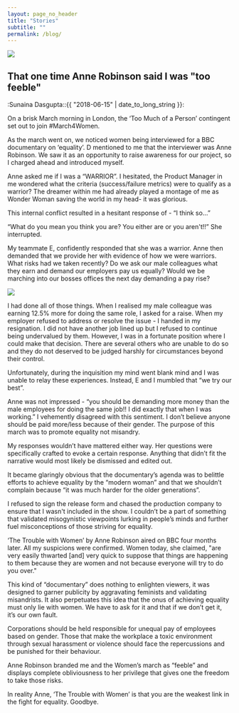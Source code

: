 ```yaml
---
layout: page_no_header
title: "Stories"
subtitle: ""
permalink: /blog/
---
```

<section class="blog_page">

<div class="container-fullwidth">
	<img class="img-fluid blog_header_img" src="{{site.baseurl}}assets/images/blog/1-1.jpg" />
</div>

<div class="blog_post_title flex-container_blog_title">
<h1>That one time Anne Robinson said I was "too feeble"</h1>
<span class="author">:Sunaina Dasgupta:</span><time datetime="{{ 2018-06-15 | date_to_xmlschema }}">:{{ "2018-06-15" | date_to_long_string }}:</time>
</div>

<div class="container-fullwidth">
	<div class="blog_post_body">
<p>On a brisk March morning in London, the ‘Too Much of a Person’ contingent set out to join #March4Women. </p>

<p>As the march went on, we noticed women being interviewed for a BBC documentary on ‘equality’. D mentioned to me that the interviewer was Anne Robinson. We saw it as an opportunity to raise awareness for our project, so I charged ahead and introduced myself.</p>

<p>Anne asked me if I was a “WARRIOR”. I hesitated, the Product Manager in me wondered what the criteria (success/failure metrics) were to qualify as a warrior? The dreamer within me had already played a montage of me as Wonder Woman saving the world in my head- it was glorious.</p>

<p>This internal conflict resulted in a hesitant response of - “I think so…” </p>

<p>“What do you mean you think you are? You either are or you aren't!!” She interrupted.</p>

<p>My teammate E, confidently responded that she was a warrior. Anne then demanded that we provide her with evidence of how we were warriors. What risks had we taken recently? Do we ask our male colleagues what they earn and demand our employers pay us equally? Would we be marching into our bosses offices the next day demanding a pay rise?</p>

<div class="container-fullwidth">
	<img class="img-fluid blog_body_img" src="{{site.baseurl}}assets/images/blog/1-2.jpg" />
</div>

<p>I had done all of those things. When I realised my male colleague was earning 12.5% more for doing the same role, I asked for a raise. When my employer refused to address or resolve the issue - I handed in my resignation. I did not have another job lined up but I refused to continue being undervalued by them. However, I was in a fortunate position where I could make that decision. There are several others who are unable to do so and they do not deserved to be judged harshly for circumstances beyond their control.</p> 
 
<p>Unfortunately, during the inquisition my mind went blank mind and I was unable to relay these experiences. Instead, E and I mumbled that “we try our best”.</p>

<p>Anne was not impressed - “you should be demanding more money than the male employees for doing the same job!! I did exactly that when I was working.” I vehemently disagreed with this sentiment. I don’t believe anyone should be paid more/less because of their gender. The purpose of this march was to promote equality not misandry.</p>

<p>My responses wouldn’t have mattered either way. Her questions were specifically crafted to evoke a certain response. Anything that didn’t fit the narrative would most likely be dismissed and edited out. </p>

<p>It became glaringly obvious that the documentary’s agenda was to belittle efforts to achieve equality by the “modern woman” and that we shouldn’t complain because “it was much harder for the older generations”.</p>

<p>I refused to sign the release form and chased the production company to ensure that I wasn't included in the show. I couldn’t be a part of something that validated misogynistic viewpoints lurking in people’s minds and further fuel misconceptions of those striving for equality.</p>

<p>‘The Trouble with Women’ by Anne Robinson aired on BBC four months later. All my suspicions were confirmed. Women today, she claimed, "are very easily thwarted [and] very quick to suppose that things are happening to them because they are women and not because everyone will try to do you over." </p>

<p>This kind of “documentary” does nothing to enlighten viewers, it was designed to garner publicity by aggravating feminists and validating misandrists. It also perpetuates this idea that the onus of achieving equality must only lie with women. We have to ask for it and that if we don’t get it, it’s our own fault.</p>

<p>Corporations should be held responsible for unequal pay of employees based on gender. Those that make the workplace a toxic environment through sexual harassment or violence should face the repercussions and be punished for their behaviour. </p>

<p>Anne Robinson branded me and the Women’s march as “feeble” and displays complete obliviousness to her privilege that gives one the freedom to take those risks. </p>

<p>In reality Anne, ‘The Trouble with Women’ is that you are the weakest link in the fight for equality. Goodbye.</p>

</div>
</div>


</section>